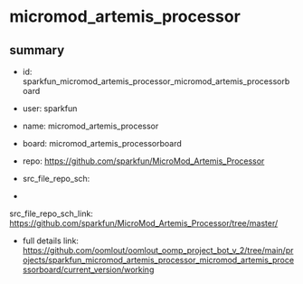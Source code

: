 # micromod_artemis_processor
 
## summary 
* id: sparkfun_micromod_artemis_processor_micromod_artemis_processorboard
* user: sparkfun
* name: micromod_artemis_processor
* board: micromod_artemis_processorboard
* repo: https://github.com/sparkfun/MicroMod_Artemis_Processor



* src_file_repo_sch: 
*
 src_file_repo_sch_link: https://github.com/sparkfun/MicroMod_Artemis_Processor/tree/master/
* full details link: https://github.com/oomlout/oomlout_oomp_project_bot_v_2/tree/main/projects/sparkfun_micromod_artemis_processor_micromod_artemis_processorboard/current_version/working  






